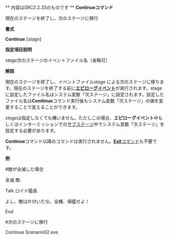 ** 内容はSRC2.2.33のものです **
**Continueコマンド**

現在のステージを終了し、次のステージに移行

**書式**

**Continue** [*stage*]

**指定項目説明**

*stage*次のステージのイベントファイル名（省略可）

**解説**

現在のステージを終了し、イベントファイル*stage* による次のステージに移ります。現在のステージを終了する前に[**エピローグイベント**](エピローグイベント.md)が実行されます。stageに設定したファイル名はシステム変数「次ステージ」に設定されます。設定したファイル名は**Conitinue**コマンド実行後もシステム変数「次ステージ」の値を変更することで変えることができます。

*stage*は指定しなくても構いません。ただしこの場合、**エピローグイベント**中もしくはインターミッションでの[サブステージ](サブステージ.md)中でシステム変数「次ステージ」を設定する必要があります。

**Continue**コマンド以降のコマンドは実行されません。[**Exit**コマンド](Exitコマンド.md)も不要です。

**例**

#敵が全滅した場合

全滅 敵:

Talk ロイド艦長

よし、敵は片付いたな。全機、帰艦せよ！

End

#次のステージに移行

Continue Scenario02.eve
